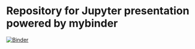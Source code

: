 # Repository for Jupyter presentation powered by mybinder

[![Binder](https://mybinder.org/badge.svg)](https://mybinder.org/v2/gh/a-slide/presentation_mybinder/master)

